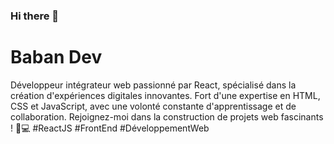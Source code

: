 ### Hi there 👋
# Baban Dev
Développeur intégrateur web passionné par React, spécialisé dans la création d'expériences digitales innovantes. Fort d'une expertise en HTML, CSS et JavaScript, avec une volonté constante d'apprentissage et de collaboration. Rejoignez-moi dans la construction de projets web fascinants ! 🚀💻 #ReactJS #FrontEnd #DéveloppementWeb

<!--
**Babanlpz/Babanlpz** is a ✨ _special_ ✨ repository because its `README.md` (this file) appears on your GitHub profile.

Here are some ideas to get you started:

- 🔭 I’m currently working on ...
- 🌱 I’m currently learning ...
- 👯 I’m looking to collaborate on ...
- 🤔 I’m looking for help with ...
- 💬 Ask me about ...
- 📫 How to reach me: ...
- 😄 Pronouns: ...
- ⚡ Fun fact: ...
-->
